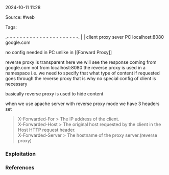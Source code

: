 
2024-10-11 11:28

Source: #web 

Tags: 

  .- - - - - - - - - - - - - - - - - - - - - -.
  |                                                     |
client                proxy                   sever
PC                localhost:8080         google.com

no config needed in PC unlike in [[Forward Proxy]]

reverse proxy is transparent 
here we will see the response coming from google.com not from localhost:8080
the reverse proxy is used in a namespace i.e. we need to specify that what type of content if requested goes through the reverse proxy that is why no special config of client is necessary 

basically reverse proxy is used to hide content  

when we use apache server with reverse proxy mode we have 3 headers set

> X-Forwarded-For      > The IP address of the client.  
> X-Forwarded-Host    > The original host requested by the client in the Host HTTP request header.  
> X-Forwarded-Server > The hostname of the proxy server.(reverse proxy)

### Exploitation 


### References
